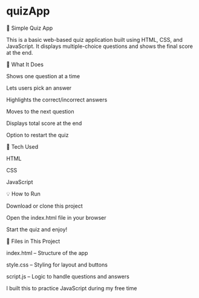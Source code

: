 # quizApp

🧠 Simple Quiz App

This is a basic web-based quiz application built using HTML, CSS, and JavaScript. It displays multiple-choice questions and shows the final score at the end.

📌 What It Does

Shows one question at a time

Lets users pick an answer

Highlights the correct/incorrect answers

Moves to the next question

Displays total score at the end

Option to restart the quiz

🔧 Tech Used

HTML

CSS

JavaScript

💡 How to Run

Download or clone this project

Open the index.html file in your browser

Start the quiz and enjoy!

📂 Files in This Project

index.html – Structure of the app

style.css – Styling for layout and buttons

script.js – Logic to handle questions and answers

I built this to practice JavaScript during my free time